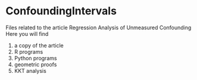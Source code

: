 # ConfoundingIntervals
Files related to the article Regression Analysis of Unmeasured Confounding
Here you will find
1. a copy of the article
2. R programs
3. Python programs
4. geometric proofs
5. KKT analysis
